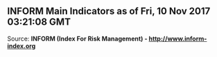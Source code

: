 ## INFORM Main Indicators as of Fri, 10 Nov 2017 03:21:08 GMT

Source: **INFORM (Index For Risk Management) - http://www.inform-index.org**